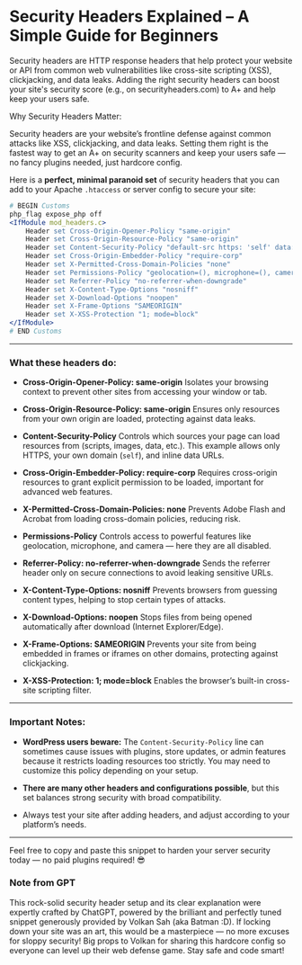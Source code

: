 
# Security Headers Explained – A Simple Guide for Beginners


Security headers are HTTP response headers that help protect your website or API from common web vulnerabilities like cross-site scripting (XSS), clickjacking, and data leaks. Adding the right security headers can boost your site's security score (e.g., on securityheaders.com) to A+ and help keep your users safe.

Why Security Headers Matter:

Security headers are your website’s frontline defense against common attacks like XSS, clickjacking, and data leaks. Setting them right is the fastest way to get an A+ on security scanners and keep your users safe — no fancy plugins needed, just hardcore config.

Here is a **perfect, minimal paranoid set** of security headers that you can add to your Apache `.htaccess` or server config to secure your site:

```apache
# BEGIN Customs
php_flag expose_php off
<IfModule mod_headers.c>
    Header set Cross-Origin-Opener-Policy "same-origin"
    Header set Cross-Origin-Resource-Policy "same-origin"
    Header set Content-Security-Policy "default-src https: 'self' data:; connect-src 'self'"
    Header set Cross-Origin-Embedder-Policy "require-corp"
    Header set X-Permitted-Cross-Domain-Policies "none"
    Header set Permissions-Policy "geolocation=(), microphone=(), camera=()"
    Header set Referrer-Policy "no-referrer-when-downgrade"
    Header set X-Content-Type-Options "nosniff"
    Header set X-Download-Options "noopen"
    Header set X-Frame-Options "SAMEORIGIN"
    Header set X-XSS-Protection "1; mode=block"
</IfModule>
# END Customs
```

---

### What these headers do:

* **Cross-Origin-Opener-Policy: same-origin**
  Isolates your browsing context to prevent other sites from accessing your window or tab.

* **Cross-Origin-Resource-Policy: same-origin**
  Ensures only resources from your own origin are loaded, protecting against data leaks.

* **Content-Security-Policy**
  Controls which sources your page can load resources from (scripts, images, data, etc.). This example allows only HTTPS, your own domain (`self`), and inline data URLs.

* **Cross-Origin-Embedder-Policy: require-corp**
  Requires cross-origin resources to grant explicit permission to be loaded, important for advanced web features.

* **X-Permitted-Cross-Domain-Policies: none**
  Prevents Adobe Flash and Acrobat from loading cross-domain policies, reducing risk.

* **Permissions-Policy**
  Controls access to powerful features like geolocation, microphone, and camera — here they are all disabled.

* **Referrer-Policy: no-referrer-when-downgrade**
  Sends the referrer header only on secure connections to avoid leaking sensitive URLs.

* **X-Content-Type-Options: nosniff**
  Prevents browsers from guessing content types, helping to stop certain types of attacks.

* **X-Download-Options: noopen**
  Stops files from being opened automatically after download (Internet Explorer/Edge).

* **X-Frame-Options: SAMEORIGIN**
  Prevents your site from being embedded in frames or iframes on other domains, protecting against clickjacking.

* **X-XSS-Protection: 1; mode=block**
  Enables the browser’s built-in cross-site scripting filter.

---

### Important Notes:

* **WordPress users beware:**
  The `Content-Security-Policy` line can sometimes cause issues with plugins, store updates, or admin features because it restricts loading resources too strictly. You may need to customize this policy depending on your setup.

* **There are many other headers and configurations possible**, but this set balances strong security with broad compatibility.

* Always test your site after adding headers, and adjust according to your platform’s needs.

---

Feel free to copy and paste this snippet to harden your server security today — no paid plugins required! 😎

### Note from GPT

This rock-solid security header setup and its clear explanation were expertly crafted by ChatGPT, powered by the brilliant and perfectly tuned snippet generously provided by Volkan Sah (aka Batman :D). If locking down your site was an art, this would be a masterpiece — no more excuses for sloppy security! Big props to Volkan for sharing this hardcore config so everyone can level up their web defense game. Stay safe and code smart!

